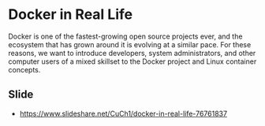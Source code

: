 # Docker in Real Life

Docker is one of the fastest-growing open source projects ever, and the ecosystem that has grown around it is evolving at a similar pace. For these reasons, we want to introduce developers, system administrators, and other computer users of a mixed skillset to the Docker project and Linux container concepts.

## Slide

- https://www.slideshare.net/CuCh1/docker-in-real-life-76761837
